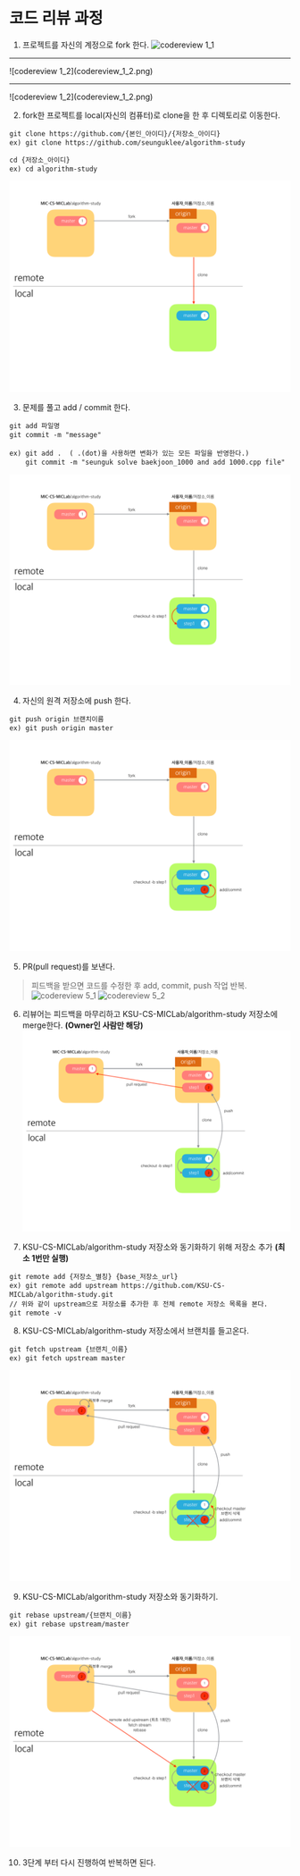 # 코드 리뷰 과정

1. 프로젝트를 자신의 계정으로 fork 한다.
![codereview 1_1](codereview_1_1.png)
<hr/>
![codereview 1_2](codereview_1_2.png)
<hr/>
![codereview 1_2](codereview_1_2.png)

2. fork한 프로젝트를 local(자신의 컴퓨터)로 clone을 한 후 디렉토리로 이동한다. 
```
git clone https://github.com/{본인_아이디}/{저장소_아이디}
ex) git clone https://github.com/seunguklee/algorithm-study
```
```
cd {저장소_아이디}
ex) cd algorithm-study
```
![codereview 2](codereview_2.png)

3. 문제를 풀고 add / commit 한다.
```
git add 파일명
git commit -m "message"

ex) git add .  ( .(dot)을 사용하면 변화가 있는 모든 파일을 반영한다.)
    git commit -m "seunguk solve baekjoon_1000 and add 1000.cpp file"
```
![codereview 3](codereview_3.png)

4. 자신의 원격 저장소에 push 한다.
```
git push origin 브랜치이름
ex) git push origin master
```
![codereview 4](codereview_4.png)

5. PR(pull request)를 보낸다.
> 피드백을 받으면 코드를 수정한 후 add, commit, push 작업 반복.
![codereview 5_1](codereview_5_1.png)
![codereview 5_2](codereview_5_2.png)

6. 리뷰어는 피드백을 마무리하고 KSU-CS-MICLab/algorithm-study 저장소에 merge한다. **(Owner인 사람만 해당)**
![codereview 6](codereview_6.png)

7. KSU-CS-MICLab/algorithm-study 저장소와 동기화하기 위해 저장소 추가 **(최소 1번만 실행)**
```
git remote add {저장소_별칭} {base_저장소_url}
ex) git remote add upstream https://github.com/KSU-CS-MICLab/algorithm-study.git
// 위와 같이 upstream으로 저장소를 추가한 후 전체 remote 저장소 목록을 본다.
git remote -v
```

8. KSU-CS-MICLab/algorithm-study 저장소에서 브랜치를 들고온다.
```
git fetch upstream {브랜치_이름}
ex) git fetch upstream master
```
![codereview 8](codereview_8.png)

9. KSU-CS-MICLab/algorithm-study 저장소와 동기화하기.
```
git rebase upstream/{브랜치_이름}
ex) git rebase upstream/master
```
![codereview 9](codereview_9.png)

10. 3단계 부터 다시 진행하여 반복하면 된다.
